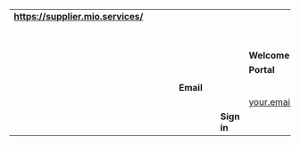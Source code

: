 |                                           |                      |            |     |   |                  |   |                 |                  |
|-------------------------------------------|----------------------|------------|-----|---|------------------|---|-----------------|------------------|
| **https://supplier.mio.services/**        |                      |            |     |   |                  |   |                 |                  |
|                                           |                      |            |     |   |                  |   |                 |                  |
|                                           |                      |            |     |   |                  |   |                 |                  |
|                                           |                      |            |     |   |                  |   |                 | **mio**          |
|                                           |                      |            |     |   |                  |   |                 |                  |
|                                           |                      |            |     |   |                  |   | **Welcome to**  | **Supplier**     |
|                                           |                      |            |     |   |                  |   | **Portal**      |                  |
|                                           |                      |            |     |   |                  |   |                 |                  |
|                                           |                      |            |     | **Email**          |   |                 |                  |
|                                           |                      |            |     |                   |   |                 | your.email@yoursite.com|
|                                           |                      |            |     |                   |   | **Sign in**     |                  |
